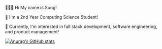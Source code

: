 👩🏻‍💻 Hi My name is Song!

🏫 I'm a 2nd Year Computing Science Student! 

👾 Currently, I'm interested in full stack development, software engineering, and product management!


[![Anurag's GitHub stats](https://github-readme-stats.vercel.app/api?username=eunsongkoh)](https://github.com/anuraghazra/github-readme-stats)
